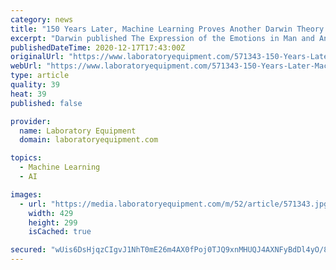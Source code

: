 ```yaml
---
category: news
title: "150 Years Later, Machine Learning Proves Another Darwin Theory Correct"
excerpt: "Darwin published The Expression of the Emotions in Man and Animals in which he argued that all humans and even animals show emotion through remarkably similar behaviors. At the time, Darwin didn’t have YouTube or machine learning to test that theory."
publishedDateTime: 2020-12-17T17:43:00Z
originalUrl: "https://www.laboratoryequipment.com/571343-150-Years-Later-Machine-Learning-Proves-Another-Darwin-Theory-Correct/"
webUrl: "https://www.laboratoryequipment.com/571343-150-Years-Later-Machine-Learning-Proves-Another-Darwin-Theory-Correct/"
type: article
quality: 39
heat: 39
published: false

provider:
  name: Laboratory Equipment
  domain: laboratoryequipment.com

topics:
  - Machine Learning
  - AI

images:
  - url: "https://media.laboratoryequipment.com/m/52/article/571343.jpg"
    width: 429
    height: 299
    isCached: true

secured: "wUis6DsHjqzCIgvJ1NhT0mE26m4AX0fPoj0TJQ9xnMHUQJ4AXNFyBdDl4yO/8hJgVyLd0SQOvKY5XoiFdwX/kY7d0Z+m3TfAvJPf0N66QXp8UyHNWxDSGPkIYG9l5vpMxwQTIGCBf9Z6LTQfbNGPHfRfsHnvPDIHEzkGLxM98lgv7rmSXIgMkM4DzC5rU2IncDXCVhPokU326MJmKS0525KrZnCpOsyouNgqMlavZLBXhufojRqDXwqOiSGEKgqSSGK7nNky1tUnpHww8jJALhOA6QDPAUY5rU/a1ivkRJS5MrPZwhxc3+HDEhkqIlCMhXtgEjjzDPvEiLWSmgOVMiwaPsySFO5A7r61rNwIdMc=;LiqIafb7axzoHfk4qOmb0Q=="
---
```


